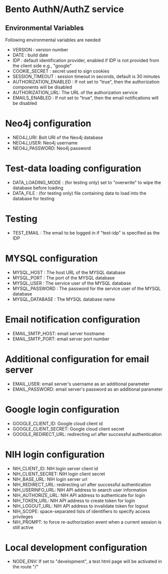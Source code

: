 # Bento AuthN/AuthZ service

## Environmental Variables
Following environmental variables are needed

- VERSION : version number
- DATE : build date
- IDP : default identification provider, enabled if IDP is not provided from the client side e.g., "google" 
- COOKIE_SECRET : secret used to sign cookies
- SESSION_TIMEOUT : session timeout in seconds, default is 30 minutes
- AUTHORIZATION_ENABLED : If not set to "true", then the authorization components will be disabled
- AUTHORIZATION_URL: The URL of the authorization service
- EMAILS_ENABLED : If not set to "true", then the email notifications will be disabled
# Neo4j configuration
- NEO4J_URI: Bolt URI of the Neo4j database
- NEO4J_USER: Neo4j username
- NEO4J_PASSWORD: Neo4j password
# Test-data loading configuration
- DATA_LOADING_MODE : (for testing only) set to "overwrite" to wipe the database before loading
- DATA_FILE : (for testing only) file containing data to load into the database for testing
# Testing
- TEST_EMAIL : The email to be logged in if "test-idp" is specified as the IDP
# MYSQL configuration
- MYSQL_HOST : The host URL of the MYSQL database
- MYSQL_PORT : The port of the MYSQL database
- MYSQL_USER : The service user of the MYSQL database
- MYSQL_PASSWORD : The password for the service user of the MYSQL database
- MYSQL_DATABASE : The MYSQL database name
# Email notification configuration
- EMAIL_SMTP_HOST: email server hostname
- EMAIL_SMTP_PORT: email server port number
# Additional configuration for email server
- EMAIL_USER: email server's username as an additional parameter
- EMAIL_PASSWORD: email server's password as an additional parameter
# Google login configuration
- GOOGLE_CLIENT_ID: Google cloud client id
- GOOGLE_CLIENT_SECRET: Google cloud client secret
- GOOGLE_REDIRECT_URL: redirecting url after successful authentication
# NIH login configuration
- NIH_CLIENT_ID: NIH login server client id
- NIH_CLIENT_SECRET: NIH login client secret
- NIH_BASE_URL: NIH login server url
- NIH_REDIRECT_URL: redirecting url after successful authentication
- NIH_USERINFO_URL: NIH API address to search user information
- NIH_AUTHORIZE_URL: NIH API address to authenticate for login
- NIH_TOKEN_URL: NIH API address to create token for login
- NIH_LOGOUT_URL: NIH API address to invalidate token for logout
- NIH_SCOPE: space-separated lists of identifiers to specify access privileges
- NIH_PROMPT: to force re-authorization event when a current session is still active
# Local development configuration
- NODE_ENV: If set to "development", a test html page will be activated in the route "/"